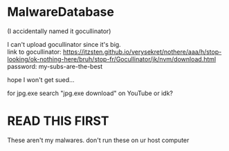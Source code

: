  # MalwareDatabase
(I accidentally named it gocullinator) 





I can't upload gocullinator since it's big.   
link to gocullinator: https://itzsten.github.io/verysekret/nothere/aaa/h/stop-looking/ok-nothing-here/bruh/stop-fr/Gocullinator/jk/nvm/download.html
password: my-subs-are-the-best

hope I won't get sued... 





for jpg.exe search "jpg.exe download" on YouTube or idk? 


# READ THIS FIRST 
These aren't my malwares. don't run these on ur host computer
